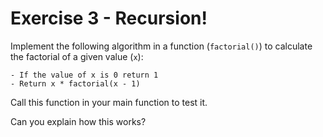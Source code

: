 # Exercise 3 - Recursion!
Implement the following algorithm in a function (`factorial()`) to calculate
the factorial of
a given value (`x`):

```
- If the value of x is 0 return 1
- Return x * factorial(x - 1)
```

Call this function in your main function to test it.

Can you explain how this works?

